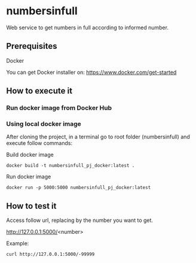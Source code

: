 # numbersinfull
Web service to get numbers in full according to informed number.

## Prerequisites

Docker

You can get Docker installer on: https://www.docker.com/get-started

## How to execute it

### Run docker image from Docker Hub

### Using local docker image
After cloning the project, in a terminal go to root folder (numbersinfull) and execute follow commands:

Build docker image
```
docker build -t numbersinfull_pj_docker:latest .
```
Run docker image
```
docker run -p 5000:5000 numbersinfull_pj_docker:latest
```
## How to test it

Access follow url, replacing <number> by the number you want to get.

http://127.0.0.1:5000/<number\>

Example:
```
curl http://127.0.0.1:5000/-99999
```

